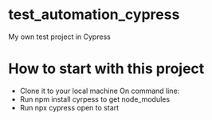 # test_automation_cypress
My own test project in Cypress
# How to start with this project
- Clone it to your local machine
On command line: 
- Run npm install cyrpess to get node_modules 
- Run npx cypress open to start 
